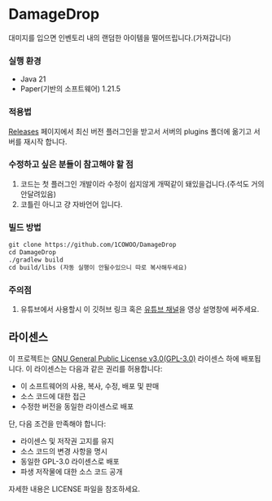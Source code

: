 # DamageDrop
대미지를 입으면 인벤토리 내의 랜덤한 아이템을 떨어뜨립니다.(가져갑니다)
### 실행 환경

* Java 21
* Paper(기반의 소프트웨어) 1.21.5

### 적용법

[Releases](https://github.com/1cowoo/DamageDrop/releases) 페이지에서 최신 버전 플러그인을 받고서 서버의 plugins 폴더에 옮기고 서버를 재시작 합니다.


### 수정하고 싶은 분들이 참고해야 할 점
1. 코드는 첫 플러그인 개발이라 수정이 쉽지않게 개떡같이 돼있을겁니다.(주석도 거의 안달려있음)
2. 코틀린 아니고 걍 자바언어 입니다.

### 빌드 방법
```html
git clone https://github.com/1COWOO/DamageDrop
cd DamageDrop
./gradlew build
cd build/libs (자동 실행이 안될수있으니 따로 복사해두세요)
```
### 주의점 
1. 유튜브에서 사용할시 이 깃허브 링크 혹은 [유튜브 채널](https://youtube.com/@KOWOO코우)을 영상 설명창에 써주세요.

## 라이센스

이 프로젝트는 [GNU General Public License v3.0(GPL-3.0)](https://www.gnu.org/licenses/gpl-3.0.html) 라이센스 하에 배포됩니다. 이 라이센스는 다음과 같은 권리를 허용합니다:

- 이 소프트웨어의 사용, 복사, 수정, 배포 및 판매
- 소스 코드에 대한 접근
- 수정한 버전을 동일한 라이센스로 배포

단, 다음 조건을 만족해야 합니다:
- 라이센스 및 저작권 고지를 유지
- 소스 코드의 변경 사항을 명시
- 동일한 GPL-3.0 라이센스로 배포
- 파생 저작물에 대한 소스 코드 공개

자세한 내용은 LICENSE 파일을 참조하세요.
